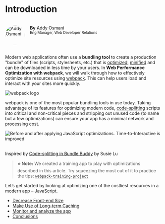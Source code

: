 
# Introduction

<section style="display: inline-flex;margin: 16px 32px 16px 0;" itemprop="author" itemscope="" itemtype="http://schema.org/Person">
    <img style="border-radius: 100%;min-width: 64px;height: 64px;margin: 0 16px 0 0;float: left;" itemprop="image" src="https://developers.google.com/web/images/contributors/addyosmani.jpg" alt="Addy Osmani">
    
  <section style="display: block;">
    <div>
      <strong>By</strong>
      <span itemprop="name">
        <a href="https://developers.google.com/web/resources/contributors/addyosmani">
          <span itemprop="givenName">Addy</span>
          <span itemprop="familyName">Osmani</span>
        </a>
      </span>
    </div>
    <div style="font-size: smaller;word-break: break-word;">
        Eng Manager, Web Developer Relations
    </div>
  </section>
</section>

Modern web applications often use a **bundling tool** to create a production "bundle" of files (scripts, stylesheets, etc.) that is [optimized](https://developers.google.com/web/fundamentals/performance/optimizing-content-efficiency/javascript-startup-optimization), [minified](https://developers.google.com/web/fundamentals/performance/optimizing-content-efficiency/optimize-encoding-and-transfer) and can be downloaded in less time by your users. In **Web Performance Optimization with webpack**, we will walk through how to effectively optimize site resources using [webpack](https://webpack.js.org/). This can help users load and interact with your sites more quickly.

![webpack logo](https://developers.google.com/web/fundamentals/performance/webpack/webpack-logo.png)

webpack is one of the most popular bundling tools in use today. Taking advantage of its features for optimizing modern code, [code-splitting](https://developers.google.com/web/fundamentals/performance/webpack/use-long-term-caching#lazy-loading) scripts into critical and non-critical pieces and stripping out unused code (to name but a few optimizations) can ensure your app has a minimal network and processing cost.

![Before and after applying JavaScript
  optimizations. Time-to-Interactive is improved](https://developers.google.com/web/fundamentals/performance/webpack/code-splitting.png)  

Inspired by [Code-splitting in Bundle Buddy](http://www.susielu.com/data-viz/bundle-buddy) by Susie Lu

> **⭐️ Note:** We created a training app to play with optimizations described in this article. Try squeezing the most out of it to practice the tips: [`webpack-training-project`](https://github.com/GoogleChromeLabs/webpack-training-project)

Let’s get started by looking at optimizing one of the costliest resources in a modern app – JavaScript.

* [Decrease Front-end Size](https://developers.google.com/web/fundamentals/performance/webpack/decrease-frontend-size)
* [Make Use of Long-term Caching](https://developers.google.com/web/fundamentals/performance/webpack/use-long-term-caching)
* [Monitor and analyze the app](https://developers.google.com/web/fundamentals/performance/webpack/monitor-and-analyze)
* [Conclusions](https://developers.google.com/web/fundamentals/performance/webpack/conclusion)
